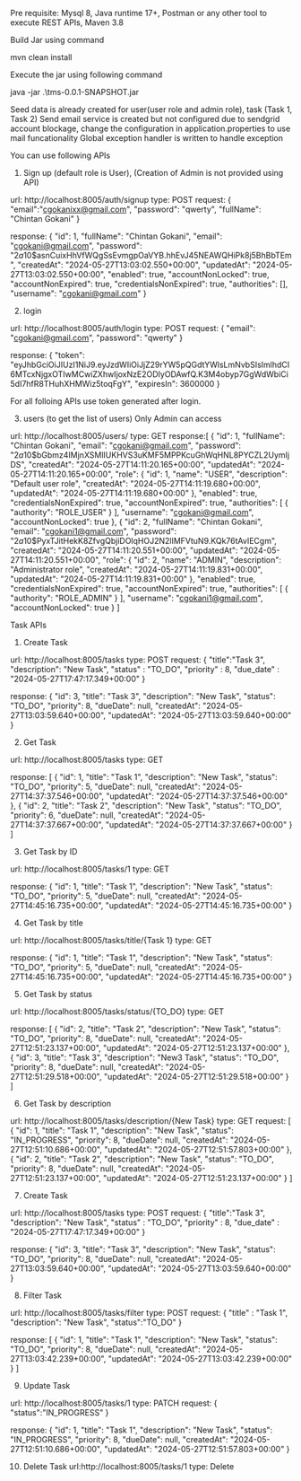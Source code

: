 

Pre requisite: Mysql 8, Java runtime 17+, Postman or any other tool to execute REST APIs, Maven 3.8

Build Jar using command

mvn clean install

Execute the jar using following command

java -jar .\tms-0.0.1-SNAPSHOT.jar

Seed data is already created for user(user role and admin role), task (Task 1, Task 2)
Send email service is created but not configured due to sendgrid account blockage, change the configuration in application.properties to use mail funcationality
Global exception handler is written to handle exception

You can use following APIs 

1) Sign up (default role is User), (Creation of Admin is not provided using API)

url: http://localhost:8005/auth/signup
type: POST
request: {
    "email":"cgokanixx@gmail.com",
    "password": "qwerty",
    "fullName": "Chintan Gokani"
} 

response: {
    "id": 1,
    "fullName": "Chintan Gokani",
    "email": "cgokani@gmail.com",
    "password": "$2a$10$asnCuixHhVfWQgSsEvmgpOaVYB.hhEvJ45NEAWQHiPk8j5BhBbTEm",
    "createdAt": "2024-05-27T13:03:02.550+00:00",
    "updatedAt": "2024-05-27T13:03:02.550+00:00",
    "enabled": true,
    "accountNonLocked": true,
    "accountNonExpired": true,
    "credentialsNonExpired": true,
    "authorities": [],
    "username": "cgokani@gmail.com"
}

2) login 

url: http://localhost:8005/auth/login
type: POST
request: {
    "email": "cgokani@gmail.com",
    "password": "qwerty"
}

response: {
    "token": "eyJhbGciOiJIUzI1NiJ9.eyJzdWIiOiJjZ29rYW5pQGdtYWlsLmNvbSIsImlhdCI6MTcxNjgxOTIwMCwiZXhwIjoxNzE2ODIyODAwfQ.K3M4obyp7GgWdWbiCi5dI7hfR8THuhXHMWiz5toqFgY",
    "expiresIn": 3600000
}

For all folloing APIs use token generated after login.

3) users (to get the list of users) Only Admin can access

url: http://localhost:8005/users/
type: GET
response:[
    {
        "id": 1,
        "fullName": "Chintan Gokani",
        "email": "cgokani@gmail.com",
        "password": "$2a$10$bGbmz4IMjnXSMlIUKHVS3uKMF5MPPKcuGhWqHNL8PYCZL2UymIjDS",
        "createdAt": "2024-05-27T14:11:20.165+00:00",
        "updatedAt": "2024-05-27T14:11:20.165+00:00",
        "role": {
            "id": 1,
            "name": "USER",
            "description": "Default user role",
            "createdAt": "2024-05-27T14:11:19.680+00:00",
            "updatedAt": "2024-05-27T14:11:19.680+00:00"
        },
        "enabled": true,
        "credentialsNonExpired": true,
        "accountNonExpired": true,
        "authorities": [
            {
                "authority": "ROLE_USER"
            }
        ],
        "username": "cgokani@gmail.com",
        "accountNonLocked": true
    },
    {
        "id": 2,
        "fullName": "Chintan Gokani",
        "email": "cgokani1@gmail.com",
        "password": "$2a$10$PyxTJitHekK8ZfvgQbjiDOlqHOJ2N2lIMFVtuN9.KQk76tAvIECgm",
        "createdAt": "2024-05-27T14:11:20.551+00:00",
        "updatedAt": "2024-05-27T14:11:20.551+00:00",
        "role": {
            "id": 2,
            "name": "ADMIN",
            "description": "Administrator role",
            "createdAt": "2024-05-27T14:11:19.831+00:00",
            "updatedAt": "2024-05-27T14:11:19.831+00:00"
        },
        "enabled": true,
        "credentialsNonExpired": true,
        "accountNonExpired": true,
        "authorities": [
            {
                "authority": "ROLE_ADMIN"
            }
        ],
        "username": "cgokani1@gmail.com",
        "accountNonLocked": true
    }
]

Task APIs

1) Create Task 

url: http://localhost:8005/tasks
type: POST
request: {
    "title":"Task 3",
    "description": "New Task",
    "status" : "TO_DO",
    "priority" : 8,
    "due_date" : "2024-05-27T17:47:17.349+00:00"
}

response: {
    "id": 3,
    "title": "Task 3",
    "description": "New Task",
    "status": "TO_DO",
    "priority": 8,
    "dueDate": null,
    "createdAt": "2024-05-27T13:03:59.640+00:00",
    "updatedAt": "2024-05-27T13:03:59.640+00:00"
}




2) Get Task 

url: http://localhost:8005/tasks
type: GET


response: [
    {
        "id": 1,
        "title": "Task 1",
        "description": "New Task",
        "status": "TO_DO",
        "priority": 5,
        "dueDate": null,
        "createdAt": "2024-05-27T14:37:37.546+00:00",
        "updatedAt": "2024-05-27T14:37:37.546+00:00"
    },
    {
        "id": 2,
        "title": "Task 2",
        "description": "New Task",
        "status": "TO_DO",
        "priority": 6,
        "dueDate": null,
        "createdAt": "2024-05-27T14:37:37.667+00:00",
        "updatedAt": "2024-05-27T14:37:37.667+00:00"
    }
]



3) Get Task by ID

url: http://localhost:8005/tasks/1
type: GET


response: {
    "id": 1,
    "title": "Task 1",
    "description": "New Task",
    "status": "TO_DO",
    "priority": 5,
    "dueDate": null,
    "createdAt": "2024-05-27T14:45:16.735+00:00",
    "updatedAt": "2024-05-27T14:45:16.735+00:00"
} 


4) Get Task by title

url: http://localhost:8005/tasks/title/{Task 1}
type: GET

response: {
    "id": 1,
    "title": "Task 1",
    "description": "New Task",
    "status": "TO_DO",
    "priority": 5,
    "dueDate": null,
    "createdAt": "2024-05-27T14:45:16.735+00:00",
    "updatedAt": "2024-05-27T14:45:16.735+00:00"
} 


5) Get Task  by status

url: http://localhost:8005/tasks/status/{TO_DO}
type: GET

response: [
    {
        "id": 2,
        "title": "Task 2",
        "description": "New Task",
        "status": "TO_DO",
        "priority": 8,
        "dueDate": null,
        "createdAt": "2024-05-27T12:51:23.137+00:00",
        "updatedAt": "2024-05-27T12:51:23.137+00:00"
    },
    {
        "id": 3,
        "title": "Task 3",
        "description": "New3 Task",
        "status": "TO_DO",
        "priority": 8,
        "dueDate": null,
        "createdAt": "2024-05-27T12:51:29.518+00:00",
        "updatedAt": "2024-05-27T12:51:29.518+00:00"
    }
]


6) Get Task by description

url: http://localhost:8005/tasks/description/{New Task}
type: GET
request: [
    {
        "id": 1,
        "title": "Task 1",
        "description": "New Task",
        "status": "IN_PROGRESS",
        "priority": 8,
        "dueDate": null,
        "createdAt": "2024-05-27T12:51:10.686+00:00",
        "updatedAt": "2024-05-27T12:51:57.803+00:00"
    },
    {
        "id": 2,
        "title": "Task 2",
        "description": "New Task",
        "status": "TO_DO",
        "priority": 8,
        "dueDate": null,
        "createdAt": "2024-05-27T12:51:23.137+00:00",
        "updatedAt": "2024-05-27T12:51:23.137+00:00"
    }
]


7) Create Task 

url: http://localhost:8005/tasks
type: POST
request: {
    "title":"Task 3",
    "description": "New Task",
    "status" : "TO_DO",
    "priority" : 8,
    "due_date" : "2024-05-27T17:47:17.349+00:00"
}

response: {
    "id": 3,
    "title": "Task 3",
    "description": "New Task",
    "status": "TO_DO",
    "priority": 8,
    "dueDate": null,
    "createdAt": "2024-05-27T13:03:59.640+00:00",
    "updatedAt": "2024-05-27T13:03:59.640+00:00"
}

8) Filter Task 

url: http://localhost:8005/tasks/filter
type: POST
request: {
    "title" : "Task 1",
    "description": "New Task",
    "status":"TO_DO"
}

response: [
    {
        "id": 1,
        "title": "Task 1",
        "description": "New Task",
        "status": "TO_DO",
        "priority": 8,
        "dueDate": null,
        "createdAt": "2024-05-27T13:03:42.239+00:00",
        "updatedAt": "2024-05-27T13:03:42.239+00:00"
    }
]

9) Update Task 

url: http://localhost:8005/tasks/1
type: PATCH
request: {
    "status":"IN_PROGRESS"
}

response: {
    "id": 1,
    "title": "Task 1",
    "description": "New Task",
    "status": "IN_PROGRESS",
    "priority": 8,
    "dueDate": null,
    "createdAt": "2024-05-27T12:51:10.686+00:00",
    "updatedAt": "2024-05-27T12:51:57.803+00:00"
}


10) Delete Task
url:http://localhost:8005/tasks/1
type: Delete